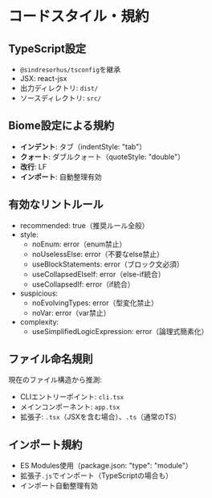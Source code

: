 # コードスタイル・規約

## TypeScript設定

- `@sindresorhus/tsconfig`を継承
- JSX: react-jsx
- 出力ディレクトリ: `dist/`
- ソースディレクトリ: `src/`

## Biome設定による規約

- **インデント**: タブ（indentStyle: "tab"）
- **クォート**: ダブルクォート（quoteStyle: "double"）
- **改行**: LF
- **インポート**: 自動整理有効

## 有効なリントルール

- recommended: true（推奨ルール全般）
- style:
  - noEnum: error（enum禁止）
  - noUselessElse: error（不要なelse禁止）
  - useBlockStatements: error（ブロック文必須）
  - useCollapsedElseIf: error（else-if統合）
  - useCollapsedIf: error（if統合）
- suspicious:
  - noEvolvingTypes: error（型変化禁止）
  - noVar: error（var禁止）
- complexity:
  - useSimplifiedLogicExpression: error（論理式簡素化）

## ファイル命名規則

現在のファイル構造から推測:

- CLIエントリーポイント: `cli.tsx`
- メインコンポーネント: `app.tsx`
- 拡張子: `.tsx`（JSXを含む場合）、`.ts`（通常のTS）

## インポート規約

- ES Modules使用（package.json: "type": "module"）
- 拡張子`.js`でインポート（TypeScriptの場合も）
- インポート自動整理有効
